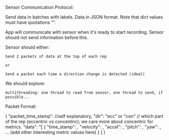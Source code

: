 Sensor Communication Protocol:

Send data in batches with labels. Data in JSON format. Note that dict values must have quotations "".

App will communicate with sensor when it's ready to start recording. Sensor should not send information
before this.

Sensor should either:

    Send 2 packets of data at the top of each rep

    or

    Send a packet each time a direction change is detected (ideal)

We should explore:

    multithreading: one thread to read from sensor, one thread to send, if possible... 




Packet Format:

{
    "packet_time_stamp": //self explanatory,
    "dir": "ecc" or "con"  // which part of the rep (eccentric vs concentric); we care more about concentric for metrics.
    "data": "[
        {
            "time_stamp": ,
            "velocity": ,
            "accel": ,
            "pitch": ,
            "yaw": ,
            ... (add other interesting metric values here)
        }
    ]
}